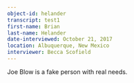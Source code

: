 ```yaml
---
object-id: helander    
transcript: test1  
first-name: Brian
last-name: Helander
date-interviewed: October 21, 2017
location: Albuquerque, New Mexico
interviewer: Becca Scofield
---
```


Joe Blow is a fake person with real needs. 
